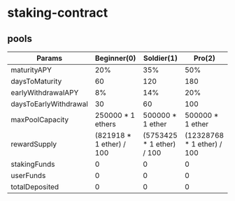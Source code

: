 # staking-contract


## pools

| Params                | Beginner(0)               | Soldier(1)                 | Pro(2)                      |
| --------------------- | ------------------------- | -------------------------- | --------------------------- |
| maturityAPY           | 20%                       | 35%                        | 50%                         |
| daysToMaturity        | 60                        | 120                        | 180                         |
| earlyWithdrawalAPY    | 8%                        | 14%                        | 20%                         |
| daysToEarlyWithdrawal | 30                        | 60                         | 100                         |
| maxPoolCapacity       | 250000 \* 1 ethers        | 500000 \* 1 ether          | 500000 \* 1 ether           |
| rewardSupply          | (821918 \* 1 ether) / 100 | (5753425 \* 1 ether) / 100 | (12328768 \* 1 ether) / 100 |
| stakingFunds          | 0                         | 0                          | 0                           |
| userFunds             | 0                         | 0                          | 0                           |
| totalDeposited        | 0                         | 0                          | 0                           |
